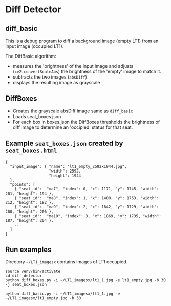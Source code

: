 # Diff Detector

## diff_basic

This is a debug program to diff a background image (empty LT1) from an input image (occupied LT1).

The DiffBasic algorithm:
* measures the 'brightness' of the input image and adjusts (`cv2.convertScaleAbs`) the brightness of the 'empty' image to match it.
* subtracts the two images (`absDiff`)
* displays the resulting image as grayscale

## DiffBoxes

* Creates the grayscale absDiff image same as `diff_basic`
* Loads seat_boxes.json
* For each box in boxes.json the DiffBoxes thresholds the brightness of diff image to determine an 'occipied' status for that seat.

## Example `seat_boxes.json` created by `seat_boxes.html`
```
{
  "input_image": { "name": "lt1_empty_2592x1944.jpg",
                   "width": 2592,
                   "height": 1944
  },
  "points": [
    { "seat_id":  "ma7", "index": 0, "x": 1171, "y": 1745, "width": 201, "height": 194 },
    { "seat_id":  "ma8", "index": 1, "x": 1400, "y": 1753, "width": 212, "height": 182 },
    { "seat_id":  "ma9", "index": 2, "x": 1642, "y": 1729, "width": 200, "height": 206 },
    { "seat_id":  "ma10", "index": 3, "x": 1869, "y": 1735, "width": 187, "height": 204 },
    ...
  ]
}
```

## Run examples

Directory `~/LT1_imagesx` contains images of LT1 occupied.

```
source venv/bin/activate
cd diff_detector
python diff_boxes.py -i ~/LT1_imagesx/lt1_1.jpg -e lt1_empty.jpg -b 30 -j seat_boxes.json
```

```
python diff_basic.py -i ~/LT1_imagesx/lt1_1.jpg -e ~/LT1_imagesx/lt1_empty.jpg -b 30
```
